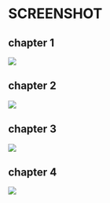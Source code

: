 # SCREENSHOT
## chapter 1
![](https://res.cloudinary.com/codelifings/image/upload/v1596435654/Screenshot-07272020_dgitkd.png)

## chapter 2
![](https://res.cloudinary.com/codelifings/image/upload/v1596435465/Tugas1_vzvauu.png)

## chapter 3
![](https://res.cloudinary.com/codelifings/image/upload/v1596435465/Tugas2_lxvba3.png)

## chapter 4
![](https://res.cloudinary.com/codelifings/image/upload/v1596435465/Tugas_3_l1z74p.png)
